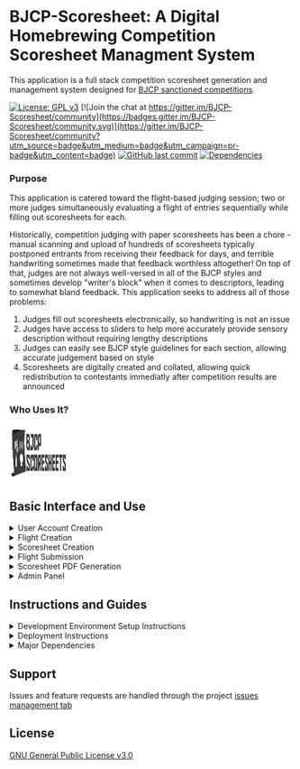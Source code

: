 # BJCP-Scoresheet: A Digital Homebrewing Competition Scoresheet Managment System

This application is a full stack competition scoresheet generation and management system designed for [BJCP sanctioned competitions](https://www.bjcp.org/compcenter.php).

[![License: GPL v3](https://img.shields.io/badge/License-GPLv3-blue.svg)](https://www.gnu.org/licenses/gpl-3.0)
[![Join the chat at https://gitter.im/BJCP-Scoresheet/community](https://badges.gitter.im/BJCP-Scoresheet/community.svg)](https://gitter.im/BJCP-Scoresheet/community?utm_source=badge&utm_medium=badge&utm_campaign=pr-badge&utm_content=badge)
[![GitHub last commit](https://img.shields.io/github/last-commit/CIA-Homebrew/BJCP-Scoresheet.svg)](https://github.com/CIA-Homebrew/BJCP-Scoresheet)
[![Dependencies](https://david-dm.org/CIA-Homebrew/BJCP-Scoresheet.svg)](https://david-dm.org/cia-homebrew/BJCP-scoresheet)

### Purpose

This application is catered toward the flight-based judging session; two or more judges simultaneously evaluating a flight of entries sequentially while filling out scoresheets for each.

Historically, competition judging with paper scoresheets has been a chore - manual scanning and upload of hundreds of scoresheets typically postponed entrants from receiving their feedback for days, and terrible handwriting sometimes made that feedback worthless altogether! On top of that, judges are not always well-versed in all of the BJCP styles and sometimes develop "writer's block" when it comes to descriptors, leading to somewhat bland feedback. This application seeks to address all of those problems:

1. Judges fill out scoresheets electronically, so handwriting is not an issue
2. Judges have access to sliders to help more accurately provide sensory description without requiring lengthy descriptions
3. Judges can easily see BJCP style guidelines for each section, allowing accurate judgement based on style
4. Scoresheets are digitally created and collated, allowing quick redistribution to contestants immediatly after competition results are announced

### Who Uses It?

[<img src="https://github.com/CIA-Homebrew/BJCP-Scoresheet/blob/master/public/images/page-logos/club-logo.png?raw=true" width="100" height="100">](https://opferm.cialers.org)

## Basic Interface and Use

<details>
<summary>User Account Creation</summary>

- New users accounts can be created by navigating to the app home page and clicking the "Register" link in the navbar
</details>

<details>
<summary>Flight Creation</summary>

- Logged in users can create new flights by clicking the "Add Flight" button on the main screen.
  - Users judging the same flight should enter the same flight number, which should be provided by the competition coordinator
  - It is recommended that users judge flights simultaneously
- Flights cannot be deleted once they have been created
</details>

<details>
<summary>Scoresheet Creation</summary>

- Once a flight has been created, users may add scoresheets to their flight by clicking the "Add Scoresheet" button
- **Entry Number is must be populated for the scoresheet to be saved**
- Users may use the tabs to navigate between various scoresheet sections
  - Flight posision auto-increments as scoresheets are added, however this may be overwritten
  - Once the style and substyle is populated (e.g. "9" and "C"), helpful tooltips on each page will show the BJCP guidelines for the selected style
  - Total score is automatically recalculated when section scores are changed
  - For first round judging, users may select round advancing entries by clicking the "Mini BOS Advance" button at the top of the scoresheet page
  - For final round judging, users may select placed entries by selecting a place option from the dropdown at the top of the scoresheet page
  - If two or more users judging the same entry have different scores, a consensus score may be agreed upon and entered at the top of the page. This score will supercede all judges' scores.
- Once the user has completed filling out the scoresheet, they can return to the flights page by clicking "Back to My Flights"
  - Scoresheets are automatically saved after any change
  </details>

<details>
<summary>Flight Submission</summary>

- Once users have completed scoresheets for all entries in a flight and assigned placement / advancement / consensus scores, the flight may be submitted
- **Once a flight has been submitted, it cannot be undone by the user**
  - Admins may undo flight submissions through the admin panel
  </details>

<details>
<summary>Scoresheet PDF Generation</summary>

- Scoresheets can be downloaded by the user that created the scoresheet in the "Completed Flights" section
- Scoresheet pdf downloads are only available for entries in completed flights
- All scoresheets in a flight may be downloaded by clicking the "Download All" button
- It is recommended to download all completed scoresheets to the user's local device after completion for data redundancy
</details>

<details>
<summary>Admin Panel</summary>

- Coming soon!
</details>

## Instructions and Guides

<details>
<summary>Development Environment Setup Instructions</summary>

Setting up a development enviroment is relatively easy and only requires node and npm to be set up.

1. Clone the repository to your development machine and run `npm install`
2. Persistent storage management is handled through Sequelize
   - Development environent uses SQLite, which does not require additional database dependency installation
   - **(optional)** Staging environment requires PostgreSQL
     1. Ensure PostgreSQL is installed and running
     2. Create a new database with the name `bjcp-scoresheet`
     3. Create a user with username `user` and password `password` with read/write privileges enabled
   - Run all database migrations by by running `npm run migrate`
   - **(optional)** Create a development admin account by running `npm run seed`
     - Default username is `admin@scoresheets.org`, default password is `password`
     - Standard accounts can be upgraded to admin level accounts by manually writing a query to update the `user_level` db field to a value greater than 0
3. Start development server by running `npm run debug`
   - **(optional)** Start staging server by running `npm run staging`
4. App can be viewed at [http://localhost:3000](http://localhost:3000)
</details>

<details>
<summary>Deployment Instructions</summary>

Currently, the application is set up to be painlessly deployed to Heroku through github integration. Simply fork the repository, connect your Github account, and deploy the master branch. At least one full-time dyno and one webworker is recommended at a minimum for optimal performance.

</details>

<details>
<summary>Major Dependencies</summary>

- [archiver](https://www.npmjs.com/package/archiver) - used to zip scoresheet .pdf files together when user requests more than one download
- [express](https://www.npmjs.com/package/express) - framework used for webserver functionality on back end
- [passport](https://www.npmjs.com/package/passport) - framework used for secure authentication and session management
- [sequelize](https://www.npmjs.com/package/sequelize) - ORM used for multi-paradigm persistent storage
- [pg](https://www.npmjs.com/package/pg) - Posgres framework for NodeJS
- [sqlite3](https://www.npmjs.com/package/sqlite3) - Sqlite framework for NodeJS
- [puppeteer](https://www.npmjs.com/package/puppeteer) - utilized in headless configuration to generate .pdf scoresheets from html/css templates
- [prettier](https://www.npmjs.com/package/prettier) - automatic pre commit linting and code format
</details>

## Support

Issues and feature requests are handled through the project [issues management tab](https://github.com/CIA-Homebrew/BJCP-Scoresheet/issues)

## License

[GNU General Public License v3.0](https://github.com/CIA-Homebrew/BJCP-Scoresheet/blob/master/LICENSE)
